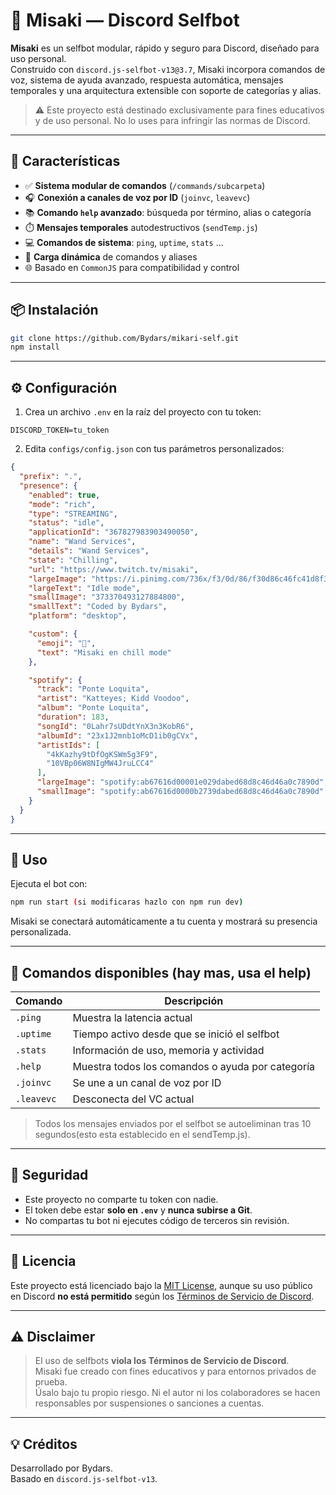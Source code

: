 # 💠 Misaki — Discord Selfbot

**Misaki** es un selfbot modular, rápido y seguro para Discord, diseñado para uso personal.  
Construido con `discord.js-selfbot-v13@3.7`, Misaki incorpora comandos de voz, sistema de ayuda avanzado, respuesta automática, mensajes temporales y una arquitectura extensible con soporte de categorías y alias.

> ⚠️ Este proyecto está destinado exclusivamente para fines educativos y de uso personal. No lo uses para infringir las normas de Discord.

---

## 🚀 Características

- ✅ **Sistema modular de comandos** (`/commands/subcarpeta`)
- 🎧 **Conexión a canales de voz por ID** (`joinvc`, `leavevc`)
- 📚 **Comando `help` avanzado**: búsqueda por término, alias o categoría
- ⏱️ **Mensajes temporales** autodestructivos (`sendTemp.js`)
- 💻 **Comandos de sistema**: `ping`, `uptime`, `stats` ...
- 🧠 **Carga dinámica** de comandos y aliases
- 🌐 Basado en `CommonJS` para compatibilidad y control

---

## 📦 Instalación

```bash
git clone https://github.com/Bydars/mikari-self.git
npm install
```
---

## ⚙️ Configuración

1. Crea un archivo `.env` en la raíz del proyecto con tu token:

```env
DISCORD_TOKEN=tu_token
```

2. Edita `configs/config.json` con tus parámetros personalizados:

```json
{
  "prefix": ".",
  "presence": {
    "enabled": true,
    "mode": "rich",
    "type": "STREAMING",
    "status": "idle",
    "applicationId": "367827983903490050",
    "name": "Wand Services",
    "details": "Wand Services",
    "state": "Chilling",
    "url": "https://www.twitch.tv/misaki",
    "largeImage": "https://i.pinimg.com/736x/f3/0d/86/f30d86c46fc41d8f3b837d2ea067399d.jpg",
    "largeText": "Idle mode",
    "smallImage": "373370493127884800",
    "smallText": "Coded by Bydars",
    "platform": "desktop",

    "custom": {
      "emoji": "🌙",
      "text": "Misaki en chill mode"
    },

    "spotify": {
      "track": "Ponte Loquita",
      "artist": "Katteyes; Kidd Voodoo",
      "album": "Ponte Loquita",
      "duration": 183,
      "songId": "0Lahr7sUDdtYnX3n3KobR6",
      "albumId": "23x1J2mnb1oMcD1ib0gCVx",
      "artistIds": [
        "4kKazhy9tDfOgKSWm5g3F9",
        "10VBp06W8NIgMW4JruLCC4"
      ],
      "largeImage": "spotify:ab67616d00001e029dabed68d8c46d46a0c7890d",
      "smallImage": "spotify:ab67616d0000b2739dabed68d8c46d46a0c7890d"
    }
  }
}

```

---

## 🧪 Uso

Ejecuta el bot con:

```bash
npm run start (si modificaras hazlo con npm run dev)
```

Misaki se conectará automáticamente a tu cuenta y mostrará su presencia personalizada.

---

## 🧰 Comandos disponibles (hay mas, usa el help)

| Comando     | Descripción                                          |
|-------------|------------------------------------------------------|
| `.ping`     | Muestra la latencia actual                           |
| `.uptime`   | Tiempo activo desde que se inició el selfbot         |
| `.stats`    | Información de uso, memoria y actividad              |
| `.help`     | Muestra todos los comandos o ayuda por categoría     |
| `.joinvc`   | Se une a un canal de voz por ID                      |
| `.leavevc`  | Desconecta del VC actual                             |

> Todos los mensajes enviados por el selfbot se autoeliminan tras 10 segundos(esto esta establecido en el sendTemp.js).

---


## 🔐 Seguridad

- Este proyecto no comparte tu token con nadie.
- El token debe estar **solo en `.env`** y **nunca subirse a Git**.
- No compartas tu bot ni ejecutes código de terceros sin revisión.

---

## 📜 Licencia

Este proyecto está licenciado bajo la [MIT License](LICENSE), aunque su uso público en Discord **no está permitido** según los [Términos de Servicio de Discord](https://discord.com/terms).

---

## ⚠️ Disclaimer

> El uso de selfbots **viola los Términos de Servicio de Discord**.  
> Misaki fue creado con fines educativos y para entornos privados de prueba.  
> Úsalo bajo tu propio riesgo. Ni el autor ni los colaboradores se hacen responsables por suspensiones o sanciones a cuentas.

---

## 💡 Créditos

Desarrollado por Bydars.  
Basado en `discord.js-selfbot-v13`.